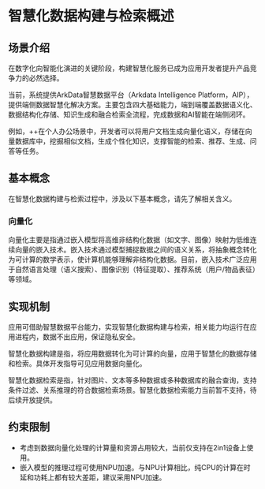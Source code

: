 # 智慧化数据构建与检索概述

## 场景介绍

在数字化向智能化演进的关键阶段，构建智慧化服务已成为应用开发者提升产品竞争力的必然选择。

当前，系统提供ArkData智慧数据平台（Arkdata Intelligence Platform，AIP），提供端侧数据智慧化解决方案。主要包含四大基础能力，端到端覆盖数据语义化、数据结构化存储、知识生成和融合检索全流程，完成数据和AI智能在端侧闭环。

例如，++在个人办公场景中，开发者可以将用户文档生成向量化语义，存储在向量数据库中，挖掘相似文档，生成个性化知识，支撑智能的检索、推荐、生成、问答等任务。

## 基本概念

在智慧化数据构建与检索过程中，涉及以下基本概念，请先了解相关含义。

### 向量化
向量化主要是指通过嵌入模型将高维非结构化数据（如文字、图像）映射为低维连续向量的嵌入技术。嵌入技术通过模型捕捉数据之间的语义关系，将抽象概念转化为可计算的数学表示，使计算机能够理解非结构化数据。目前，嵌入技术广泛应用于自然语言处理（语义搜索）、图像识别（特征提取）、推荐系统（用户/物品表征）等领域。

## 实现机制

应用可借助智慧数据平台能力，实现智慧化数据构建与检索，相关能力均运行在应用进程内，数据不出应用，保证隐私安全。

智慧化数据构建是指，将应用数据转化为可计算的向量，应用于智慧化的数据存储和检索。具体开发指导可见应用数据向量化。

智慧化数据检索是指，针对图片、文本等多种数据或多种数据库的融合查询，支持条件过滤、关系推理的符合数据检索场景。智慧化数据检索能力当前暂不支持，待后续开放提供。

## 约束限制

- 考虑到数据向量化处理的计算量和资源占用较大，当前仅支持在2in1设备上使用。
- 嵌入模型的推理过程可使用NPU加速。与NPU计算相比，纯CPU的计算在时延和功耗上都有较大差距，建议采用NPU加速。
